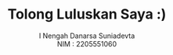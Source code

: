 <h1 align="center">Tolong Luluskan Saya :)</h1>
<div align="center">
    I Nengah Danarsa Suniadevta<br>
    NIM : 2205551060
</div>

